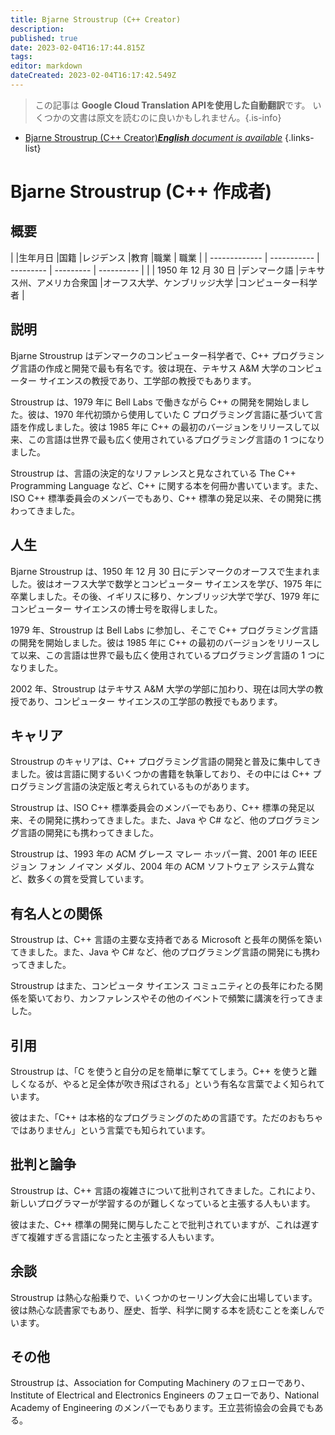 ```yaml
---
title: Bjarne Stroustrup (C++ Creator)
description: 
published: true
date: 2023-02-04T16:17:44.815Z
tags: 
editor: markdown
dateCreated: 2023-02-04T16:17:42.549Z
---
```


> この記事は **Google Cloud Translation APIを使用した自動翻訳**です。
いくつかの文書は原文を読むのに良いかもしれません。{.is-info}



- [Bjarne Stroustrup (C++ Creator)***English** document is available*](/en/Knowledge-base/Dictionary/Person/bjarne-stroustrup-c-creator)
{.links-list}


# Bjarne Stroustrup (C++ 作成者)

## 概要
| |生年月日 |国籍 |レジデンス |教育 |職業 | 職業
| | ------------- | ----------- | --------- | --------- | ---------- |
| | 1950 年 12 月 30 日 |デンマーク語 |テキサス州、アメリカ合衆国 |オーフス大学、ケンブリッジ大学 |コンピューター科学者 |

## 説明
Bjarne Stroustrup はデンマークのコンピューター科学者で、C++ プログラミング言語の作成と開発で最も有名です。彼は現在、テキサス A&M 大学のコンピューター サイエンスの教授であり、工学部の教授でもあります。

Stroustrup は、1979 年に Bell Labs で働きながら C++ の開発を開始しました。彼は、1970 年代初頭から使用していた C プログラミング言語に基づいて言語を作成しました。彼は 1985 年に C++ の最初のバージョンをリリースして以来、この言語は世界で最も広く使用されているプログラミング言語の 1 つになりました。

Stroustrup は、言語の決定的なリファレンスと見なされている The C++ Programming Language など、C++ に関する本を何冊か書いています。また、ISO C++ 標準委員会のメンバーでもあり、C++ 標準の発足以来、その開発に携わってきました。

## 人生
Bjarne Stroustrup は、1950 年 12 月 30 日にデンマークのオーフスで生まれました。彼はオーフス大学で数学とコンピューター サイエンスを学び、1975 年に卒業しました。その後、イギリスに移り、ケンブリッジ大学で学び、1979 年にコンピューター サイエンスの博士号を取得しました。

1979 年、Stroustrup は Bell Labs に参加し、そこで C++ プログラミング言語の開発を開始しました。彼は 1985 年に C++ の最初のバージョンをリリースして以来、この言語は世界で最も広く使用されているプログラミング言語の 1 つになりました。

2002 年、Stroustrup はテキサス A&M 大学の学部に加わり、現在は同大学の教授であり、コンピューター サイエンスの工学部の教授でもあります。

## キャリア
Stroustrup のキャリアは、C++ プログラミング言語の開発と普及に集中してきました。彼は言語に関するいくつかの書籍を執筆しており、その中には C++ プログラミング言語の決定版と考えられているものがあります。

Stroustrup は、ISO C++ 標準委員会のメンバーでもあり、C++ 標準の発足以来、その開発に携わってきました。また、Java や C# など、他のプログラミング言語の開発にも携わってきました。

Stroustrup は、1993 年の ACM グレース マレー ホッパー賞、2001 年の IEEE ジョン フォン ノイマン メダル、2004 年の ACM ソフトウェア システム賞など、数多くの賞を受賞しています。

## 有名人との関係
Stroustrup は、C++ 言語の主要な支持者である Microsoft と長年の関係を築いてきました。また、Java や C# など、他のプログラミング言語の開発にも携わってきました。

Stroustrup はまた、コンピュータ サイエンス コミュニティとの長年にわたる関係を築いており、カンファレンスやその他のイベントで頻繁に講演を行ってきました。

## 引用
Stroustrup は、「C を使うと自分の足を簡単に撃ててしまう。C++ を使うと難しくなるが、やると足全体が吹き飛ばされる」という有名な言葉でよく知られています。

彼はまた、「C++ は本格的なプログラミングのための言語です。ただのおもちゃではありません」という言葉でも知られています。

## 批判と論争
Stroustrup は、C++ 言語の複雑さについて批判されてきました。これにより、新しいプログラマーが学習するのが難しくなっていると主張する人もいます。

彼はまた、C++ 標準の開発に関与したことで批判されていますが、これは遅すぎて複雑すぎる言語になったと主張する人もいます。

## 余談
Stroustrup は熱心な船乗りで、いくつかのセーリング大会に出場しています。彼は熱心な読書家でもあり、歴史、哲学、科学に関する本を読むことを楽しんでいます。

## その他
Stroustrup は、Association for Computing Machinery のフェローであり、Institute of Electrical and Electronics Engineers のフェローであり、National Academy of Engineering のメンバーでもあります。王立芸術協会の会員でもある。
